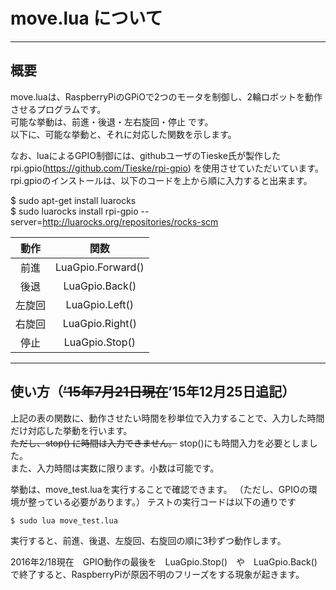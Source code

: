 # move.lua について
---
## 概要

move.luaは、RaspberryPiのGPiOで2つのモータを制御し、2輪ロボットを動作させるプログラムです。  
可能な挙動は、前進・後退・左右旋回・停止 です。  
以下に、可能な挙動と、それに対応した関数を示します。  

なお、luaによるGPIO制御には、githubユーザのTieske氏が製作した rpi.gpio(https://github.com/Tieske/rpi-gpio) を使用させていただいています。
rpi.gpioのインストールは、以下のコードを上から順に入力すると出来ます。

$ sudo apt-get install luarocks  
$ sudo luarocks install rpi-gpio --server=http://luarocks.org/repositories/rocks-scm  


|動作|関数|
|:-:|:-:|
|前進|LuaGpio.Forward()|
|後退|LuaGpio.Back()|
|左旋回|LuaGpio.Left()|
|右旋回|LuaGpio.Right()|
|停止|LuaGpio.Stop()|
---
## 使い方（~~’15年7月21日現在~~’15年12月25日追記）

上記の表の関数に、動作させたい時間を秒単位で入力することで、入力した時間だけ対応した挙動を行います。  
~~ただし、stop() に時間は入力できません。~~
stop()にも時間入力を必要としました。  
また、入力時間は実数に限ります。小数は可能です。  

挙動は、move_test.luaを実行することで確認できます。
（ただし、GPIOの環境が整っている必要があります。）
テストの実行コードは以下の通りです

	$ sudo lua move_test.lua

実行すると、前進、後退、左旋回、右旋回の順に3秒ずつ動作します。


2016年2/18現在　GPIO動作の最後を　LuaGpio.Stop()　や　LuaGpio.Back()　で終了すると、RaspberryPiが原因不明のフリーズをする現象が起きます。
